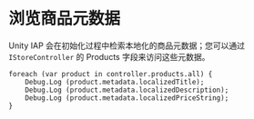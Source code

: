 浏览商品元数据
=========================

Unity IAP 会在初始化过程中检索本地化的商品元数据；您可以通过 ``IStoreController`` 的 Products 字段来访问这些元数据。

````
foreach (var product in controller.products.all) {
    Debug.Log (product.metadata.localizedTitle);
    Debug.Log (product.metadata.localizedDescription);
    Debug.Log (product.metadata.localizedPriceString);
}
````
